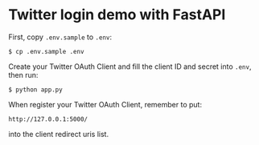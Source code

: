 # Twitter login demo with FastAPI

First, copy `.env.sample` to `.env`:

    $ cp .env.sample .env

Create your Twitter OAuth Client and fill the client ID and secret
into `.env`, then run:

    $ python app.py

When register your Twitter OAuth Client, remember to put:

    http://127.0.0.1:5000/

into the client redirect uris list.
